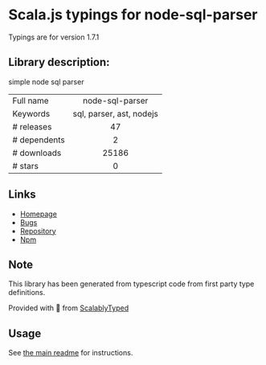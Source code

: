 
# Scala.js typings for node-sql-parser

Typings are for version 1.7.1

## Library description:
simple node sql parser

|                    |                 |
| ------------------ | :-------------: |
| Full name          | node-sql-parser |
| Keywords           | sql, parser, ast, nodejs |
| # releases         | 47 |
| # dependents       | 2 |
| # downloads        | 25186 |
| # stars            | 0 |

## Links
- [Homepage](https://github.com/taozhi8833998/node-sql-parser#readme)
- [Bugs](https://github.com/taozhi8833998/node-sql-parser/issues)
- [Repository](https://github.com/taozhi8833998/node-sql-parser)
- [Npm](https://www.npmjs.com/package/node-sql-parser)
    


## Note
This library has been generated from typescript code from first party type definitions.

Provided with :purple_heart: from [ScalablyTyped](https://github.com/oyvindberg/ScalablyTyped)

## Usage
See [the main readme](../../readme.md) for instructions.


